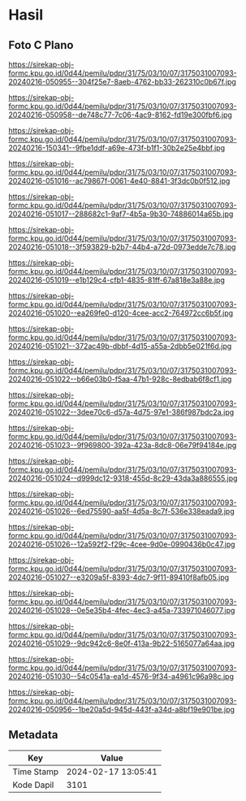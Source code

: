 # Hasil

## Foto C Plano

https://sirekap-obj-formc.kpu.go.id/0d44/pemilu/pdpr/31/75/03/10/07/3175031007093-20240216-050955--304f25e7-8aeb-4762-bb33-262310c0b67f.jpg

https://sirekap-obj-formc.kpu.go.id/0d44/pemilu/pdpr/31/75/03/10/07/3175031007093-20240216-050958--de748c77-7c06-4ac9-8162-fd19e300fbf6.jpg

https://sirekap-obj-formc.kpu.go.id/0d44/pemilu/pdpr/31/75/03/10/07/3175031007093-20240216-150341--9fbe1ddf-a69e-473f-b1f1-30b2e25e4bbf.jpg

https://sirekap-obj-formc.kpu.go.id/0d44/pemilu/pdpr/31/75/03/10/07/3175031007093-20240216-051016--ac79867f-0061-4e40-8841-3f3dc0b0f512.jpg

https://sirekap-obj-formc.kpu.go.id/0d44/pemilu/pdpr/31/75/03/10/07/3175031007093-20240216-051017--288682c1-9af7-4b5a-9b30-74886014a65b.jpg

https://sirekap-obj-formc.kpu.go.id/0d44/pemilu/pdpr/31/75/03/10/07/3175031007093-20240216-051018--3f593829-b2b7-44b4-a72d-0973edde7c78.jpg

https://sirekap-obj-formc.kpu.go.id/0d44/pemilu/pdpr/31/75/03/10/07/3175031007093-20240216-051019--e1b129c4-cfb1-4835-81ff-67a818e3a88e.jpg

https://sirekap-obj-formc.kpu.go.id/0d44/pemilu/pdpr/31/75/03/10/07/3175031007093-20240216-051020--ea269fe0-d120-4cee-acc2-764972cc6b5f.jpg

https://sirekap-obj-formc.kpu.go.id/0d44/pemilu/pdpr/31/75/03/10/07/3175031007093-20240216-051021--372ac49b-dbbf-4d15-a55a-2dbb5e021f6d.jpg

https://sirekap-obj-formc.kpu.go.id/0d44/pemilu/pdpr/31/75/03/10/07/3175031007093-20240216-051022--b66e03b0-f5aa-47b1-928c-8edbab6f8cf1.jpg

https://sirekap-obj-formc.kpu.go.id/0d44/pemilu/pdpr/31/75/03/10/07/3175031007093-20240216-051022--3dee70c6-d57a-4d75-97e1-386f987bdc2a.jpg

https://sirekap-obj-formc.kpu.go.id/0d44/pemilu/pdpr/31/75/03/10/07/3175031007093-20240216-051023--9f969800-392a-423a-8dc8-06e79f94184e.jpg

https://sirekap-obj-formc.kpu.go.id/0d44/pemilu/pdpr/31/75/03/10/07/3175031007093-20240216-051024--d999dc12-9318-455d-8c29-43da3a886555.jpg

https://sirekap-obj-formc.kpu.go.id/0d44/pemilu/pdpr/31/75/03/10/07/3175031007093-20240216-051026--6ed75590-aa5f-4d5a-8c7f-536e338eada9.jpg

https://sirekap-obj-formc.kpu.go.id/0d44/pemilu/pdpr/31/75/03/10/07/3175031007093-20240216-051026--12a592f2-f29c-4cee-9d0e-0990436b0c47.jpg

https://sirekap-obj-formc.kpu.go.id/0d44/pemilu/pdpr/31/75/03/10/07/3175031007093-20240216-051027--e3209a5f-8393-4dc7-9f11-89410f8afb05.jpg

https://sirekap-obj-formc.kpu.go.id/0d44/pemilu/pdpr/31/75/03/10/07/3175031007093-20240216-051028--0e5e35b4-4fec-4ec3-a45a-733971046077.jpg

https://sirekap-obj-formc.kpu.go.id/0d44/pemilu/pdpr/31/75/03/10/07/3175031007093-20240216-051029--9dc942c6-8e0f-413a-9b22-5165077a64aa.jpg

https://sirekap-obj-formc.kpu.go.id/0d44/pemilu/pdpr/31/75/03/10/07/3175031007093-20240216-051030--54c0541a-ea1d-4576-9f34-a4961c96a98c.jpg

https://sirekap-obj-formc.kpu.go.id/0d44/pemilu/pdpr/31/75/03/10/07/3175031007093-20240216-050956--1be20a5d-945d-443f-a34d-a8bf19e901be.jpg


## Metadata

| Key        | Value               |
| ---------- | ------------------- |
| Time Stamp | 2024-02-17 13:05:41 |
| Kode Dapil | 3101                |



